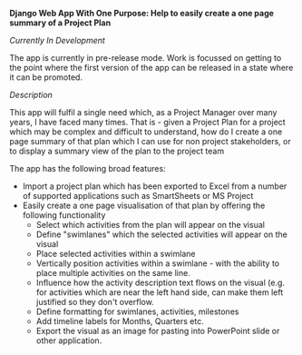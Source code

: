 **Django Web App With One Purpose: Help to easily create a one page summary of a Project Plan**

*Currently In Development*

The app is currently in pre-release mode.  Work is focussed on getting to the point where the first version of the app can be released in a state where it can be promoted.

*Description*

This app will fulfil a single need which, as a Project Manager over many years, I have faced many times.  That is - given a Project Plan for a project which may be complex and difficult to understand, how do I create a one page summary of that plan which I can use for non project stakeholders, or to display a summary view of the plan to the project team

The app has the following broad features:
- Import a project plan which has been exported to Excel from a number of supported applications such as SmartSheets or MS Project
- Easily create a one page visualisation of that plan by offering the following functionality
    - Select which activities from the plan will appear on the visual
    - Define "swimlanes" which the selected activities will appear on the visual
    - Place selected activities within a swimlane
    - Vertically position activities within a swimlane - with the ability to place multiple activities on the same line.
    - Influence how the activity description text flows on the visual (e.g. for activities which are near the left hand side, can make them left justified so they don't overflow.
    - Define formatting for swimlanes, activities, milestones
    - Add timeline labels for Months, Quarters etc.
    - Export the visual as an image for pasting into PowerPoint slide or other application.
